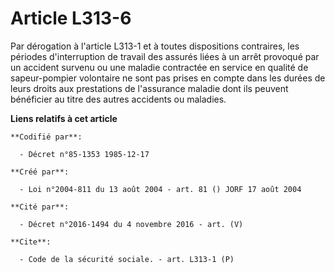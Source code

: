 # Article L313-6

Par dérogation à l'article L313-1 et à toutes dispositions contraires, les périodes d'interruption de travail des assurés
liées à un arrêt provoqué par un accident survenu ou une maladie contractée en service en qualité de sapeur-pompier
volontaire ne sont pas prises en compte dans les durées de leurs droits aux prestations de l'assurance maladie dont ils
peuvent bénéficier au titre des autres accidents ou maladies.

**Liens relatifs à cet article**

	**Codifié par**:

	  - Décret n°85-1353 1985-12-17

	**Créé par**:

	  - Loi n°2004-811 du 13 août 2004 - art. 81 () JORF 17 août 2004

	**Cité par**:

	  - Décret n°2016-1494 du 4 novembre 2016 - art. (V)

	**Cite**:

	  - Code de la sécurité sociale. - art. L313-1 (P)
